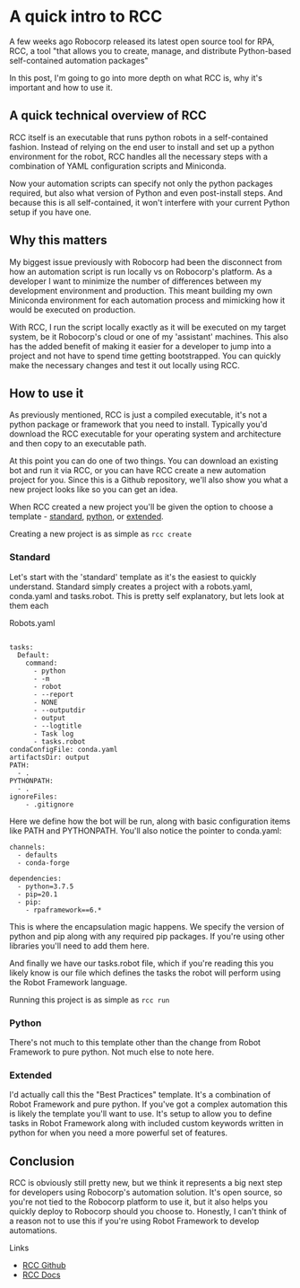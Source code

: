 # A quick intro to RCC

A few weeks ago Robocorp released its latest open source tool for RPA, RCC, a tool "that allows you to create, manage, and distribute Python-based self-contained automation packages"

In this post, I'm going to go into more depth on what RCC is, why it's important and how to use it.

A quick technical overview of RCC
---------------------------------

RCC itself is an executable that runs python robots in a self-contained fashion. Instead of relying on the end user to install and set up a python environment for the robot, RCC handles all the necessary steps with a combination of YAML configuration scripts and Miniconda.

Now your automation scripts can specify not only the python packages required, but also what version of Python and even post-install steps. And because this is all self-contained, it won't interfere with your current Python setup if you have one.

Why this matters
----------------

My biggest issue previously with Robocorp had been the disconnect from how an automation script is run locally vs on Robocorp's platform. As a developer I want to minimize the number of differences between my development environment and production. This meant building my own Miniconda environment for each automation process and mimicking how it would be executed on production.

With RCC, I run the script locally exactly as it will be executed on my target system, be it Robocorp's cloud or one of my 'assistant' machines. This also has the added benefit of making it easier for a developer to jump into a project and not have to spend time getting bootstrapped. You can quickly make the necessary changes and test it out locally using RCC.

How to use it
-------------

As previously mentioned, RCC is just a compiled executable, it's not a python package or framework that you need to install. Typically you'd download the RCC executable for your operating system and architecture and then copy to an executable path.

At this point you can do one of two things. You can download an existing bot and run it via RCC, or you can have RCC create a new automation project for you. Since this is a Github repository, we'll also show you what a new project looks like so you can get an idea.

When RCC created a new project you'll be given the option to choose a template - [standard](standard), [python](python), or [extended](extended).

Creating a new project is as simple as `rcc create`

### Standard

Let's start with the 'standard' template as it's the easiest to quickly understand. Standard simply creates a project with a robots.yaml, conda.yaml and tasks.robot. This is pretty self explanatory, but lets look at them each

Robots.yaml

```

tasks:
  Default:
    command:
      - python
      - -m
      - robot
      - --report
      - NONE
      - --outputdir
      - output
      - --logtitle
      - Task log
      - tasks.robot
condaConfigFile: conda.yaml
artifactsDir: output
PATH:
  - .
PYTHONPATH:
  - .
ignoreFiles:
    - .gitignore
```

Here we define how the bot will be run, along with basic configuration items like PATH and PYTHONPATH. You'll also notice the pointer to conda.yaml:

```
channels:
  - defaults
  - conda-forge

dependencies:
  - python=3.7.5
  - pip=20.1
  - pip:
    - rpaframework==6.*
```

This is where the encapsulation magic happens. We specify the version of python and pip along with any required pip packages. If you're using other libraries you'll need to add them here.

And finally we have our tasks.robot file, which if you're reading this you likely know is our file which defines the tasks the robot will perform using the Robot Framework language.

Running this project is as simple as `rcc run`

### Python

There's not much to this template other than the change from Robot Framework to pure python. Not much else to note here.

### Extended

I'd actually call this the "Best Practices" template. It's a combination of Robot Framework and pure python. If you've got a complex automation this is likely the template you'll want to use. It's setup to allow you to define tasks in Robot Framework along with included custom keywords written in python for when you need a more powerful set of features.

Conclusion
----------

RCC is obviously still pretty new, but we think it represents a big next step for developers using Robocorp's automation solution. It's open source, so you're not tied to the Robocorp platform to use it, but it also helps you quickly deploy to Robocorp should you choose to. Honestly, I can't think of a reason not to use this if you're using Robot Framework to develop automations.

Links

-   [RCC Github](https://github.com/robocorp/rcc)
-   [RCC Docs](https://robocorp.com/docs/)